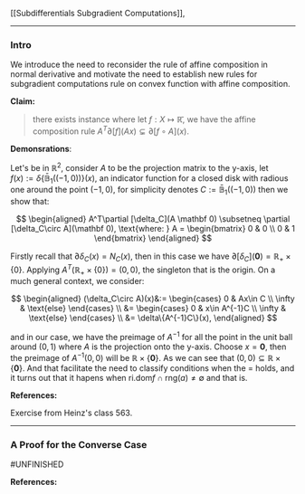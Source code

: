 [[Subdifferentials Subgradient Computations]], 

---
### **Intro**

We introduce the need to reconsider the rule of affine composition in normal derivative and motivate the need to establish new rules for subgradient computations rule on convex function with affine composition. 

**Claim:**

> there exists instance where let $f:X\mapsto \mathbb{\bar{R}}$, we have the affine composition rule $A^T\partial [f](Ax) \subsetneq \partial [f\circ A](x)$. 

**Demonsrations**: 


Let's be in $\mathbb R^2$, consider $A$ to be the projection matrix to the y-axis, let $f(x) := \delta\{\mathbb{\bar{B}}_1((-1, 0))\}(x)$, an indicator function for a closed disk with radious one around the point $(-1, 0)$, for simplicity denotes $C := \mathbb{\bar B}_1((-1, 0))$ then we show that: 

$$
\begin{aligned}
    A^T\partial [\delta_C](A \mathbf 0) \subsetneq \partial [\delta_C\circ A](\mathbf 0), \text{where: } A = \begin{bmatrix}
        0 & 0 \\ 0 & 1
    \end{bmatrix}
\end{aligned}
$$

Firstly recall that $\partial \delta_C(x) = N_C(x)$, then in this case we have $\partial [\delta_C](\mathbf 0) = \mathbb R_+ \times \{0\}$. Applying $A^T(\mathbb R_+ \times \{0\}) = (0, 0)$, the singleton that is the origin. On a much general context, we consider: 

$$
\begin{aligned}
    (\delta_C\circ A)(x)&:= 
    \begin{cases}
        0 & Ax\in C
        \\
        \infty & \text{else}
    \end{cases}
    \\
    &= 
    \begin{cases}
        0 & x\in A^{-1}C
        \\
        \infty & \text{else}
    \end{cases}
    \\
    &= \delta\{A^{-1}C\}(x), 
\end{aligned}
$$

and in our case, we have the preimage of $A^{-1}$ for all the point in the unit ball around $(0, 1)$ where $A$ is the projection onto the y-axis. Choose $x=\mathbf 0$, then the preimage of $A^{-1}(0, 0)$ will be $\mathbb R\times \{\mathbf 0\}$. As we can see that $(0, 0)\subseteq \mathbb R\times \{\mathbf 0\}$. And that facilitate the need to classify conditions when the $=$ holds, and it turns out that it hapens when $\text{ri.dom} f \cap \text{rng}(a)\neq \emptyset$ and that is. 

**References:**

Exercise from Heinz's class 563. 


---
### **A Proof for the Converse Case**

#UNFINISHED

**References:** 

